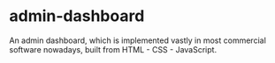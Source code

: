 # admin-dashboard
An admin dashboard, which is implemented vastly in most commercial software nowadays, built from HTML - CSS - JavaScript.
